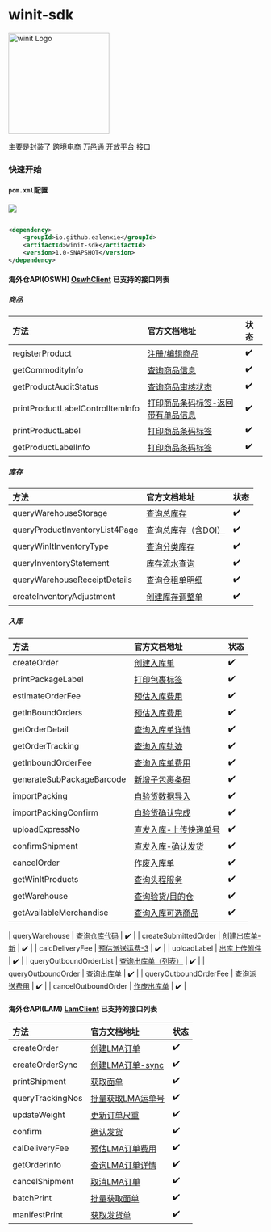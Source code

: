 winit-sdk
======

<img src="https://developer.winit.com.cn/static/images/api_logo.png" alt="winit Logo" width="200">

主要是封装了 跨境电商 [万邑通 开放平台](https://developer.winit.com.cn/document/detail/id/14.html) 接口

### 快速开始

#### `pom.xml`配置

![](https://img.shields.io/maven-central/v/io.github.ealenxie/winit-sdk)

```xml

<dependency>
    <groupId>io.github.ealenxie</groupId>
    <artifactId>winit-sdk</artifactId>
    <version>1.0-SNAPSHOT</version>
</dependency>
```

#### 海外仓API(OSWH) [OswhClient](https://github.com/EalenXie/sdk-all/blob/main/winit-sdk/src/main/java/io/github/ealenxie/winit/oswh/OswhClient.java) 已支持的接口列表

##### 商品

| 方法                               | 官方文档地址                                                                          | 状态  |
|:---------------------------------|:--------------------------------------------------------------------------------|:----|
| registerProduct                  | [注册/编辑商品](https://developer.winit.com.cn/document/detail/id/15.html)            | ✔️  |
| getCommodityInfo                 | [查询商品信息](https://developer.winit.com.cn/document/detail/id/17.html)             | ✔️  |
| getProductAuditStatus            | [查询商品审核状态](https://developer.winit.com.cn/document/detail/id/226.html)          | ✔️  |
| printProductLabelControlItemInfo | [打印商品条码标签-返回带有单品信息](https://developer.winit.com.cn/document/detail/id/135.html) | ✔️  |
| printProductLabel                | [打印商品条码标签](https://developer.winit.com.cn/document/detail/id/19.html)           | ✔️  |
| getProductLabelInfo              | [打印商品条码标签](https://developer.winit.com.cn/document/detail/id/241.html)          | ✔️  |

##### 库存

| 方法                             | 官方文档地址                                                                   | 状态  |
|:-------------------------------|:-------------------------------------------------------------------------|:----|
| queryWarehouseStorage          | [查询总库存](https://developer.winit.com.cn/document/detail/id/44.html)       | ✔️  |
| queryProductInventoryList4Page | [查询总库存（含DOI）](https://developer.winit.com.cn/document/detail/id/58.html) | ✔️  |
| queryWinItInventoryType        | [查询分类库存](https://developer.winit.com.cn/document/detail/id/297.html)     | ✔️  |
| queryInventoryStatement        | [库存流水查询](https://developer.winit.com.cn/document/detail/id/254.html)     | ✔️  |
| queryWarehouseReceiptDetails   | [查询仓租单明细](https://developer.winit.com.cn/document/detail/id/231.html)    | ✔️  |
| createInventoryAdjustment      | [创建库存调整单](https://developer.winit.com.cn/document/detail/id/308.html)    | ✔️  |

##### 入库

| 方法                        | 官方文档地址                                                                    | 状态  |
|:--------------------------|:--------------------------------------------------------------------------|:----|
| createOrder               | [创建入库单](https://developer.winit.com.cn/document/detail/id/141.html)       | ✔️  |
| printPackageLabel         | [打印包裹标签](https://developer.winit.com.cn/document/detail/id/31.html)       | ✔️  |
| estimateOrderFee          | [预估入库费用](https://developer.winit.com.cn/document/detail/id/36.html)       | ✔️  |
| getInBoundOrders          | [预估入库费用](https://developer.winit.com.cn/document/detail/id/38.html)       | ✔️  |
| getOrderDetail            | [查询入库单详情](https://developer.winit.com.cn/document/detail/id/39.html)      | ✔️  |
| getOrderTracking          | [查询入库轨迹](https://developer.winit.com.cn/document/detail/id/94.html)       | ✔️  |
| getInboundOrderFee        | [查询入库单费用](https://developer.winit.com.cn/document/detail/id/138.html)     | ✔️  |
| generateSubPackageBarcode | [新增子包裹条码](https://developer.winit.com.cn/document/detail/id/306.html)     | ✔️  |
| importPacking             | [自验货数据导入](https://developer.winit.com.cn/document/detail/id/304.html)     | ✔️  |
| importPackingConfirm      | [自验货确认完成](https://developer.winit.com.cn/document/detail/id/305.html)     | ✔️  |
| uploadExpressNo           | [直发入库-上传快递单号](https://developer.winit.com.cn/document/detail/id/301.html) | ✔️  |
| confirmShipment           | [直发入库-确认发货](https://developer.winit.com.cn/document/detail/id/300.html)   | ✔️  |
| cancelOrder               | [作废入库单](https://developer.winit.com.cn/document/detail/id/285.html)       | ✔️  |
| getWinItProducts          | [查询头程服务](https://developer.winit.com.cn/document/detail/id/28.html)       | ✔️  |
| getWarehouse              | [查询验货/目的仓](https://developer.winit.com.cn/document/detail/id/29.html)     | ✔️  |
| getAvailableMerchandise   | [查询入库可选商品](https://developer.winit.com.cn/document/detail/id/30.html)     | ✔️  |




| queryWarehouse                 | [查询仓库代码](https://developer.winit.com.cn/document/detail/id/43.html)      | ✔️  |
| createSubmittedOrder           | [创建出库单-新](https://developer.winit.com.cn/document/detail/id/247.html)    | ✔️  |
| calcDeliveryFee                | [预估派送运费-3](https://developer.winit.com.cn/document/detail/id/96.html)    | ✔️  |
| uploadLabel                    | [出库上传附件](https://developer.winit.com.cn/document/detail/id/299.html)     | ✔️  |
| queryOutboundOrderList         | [查询出库单（列表）](https://developer.winit.com.cn/document/detail/id/54.htm)    | ✔️  |
| queryOutboundOrder             | [查询出库单](https://developer.winit.com.cn/document/detail/id/55.html)       | ✔️  |
| queryOutboundOrderFee          | [查询派送费用](https://developer.winit.com.cn/document/detail/id/145.html)     | ✔️  |
| cancelOutboundOrder            | [作废出库单](https://developer.winit.com.cn/document/detail/id/276.html)      | ✔️  |

#### 海外仓API(LAM) [LamClient](https://github.com/EalenXie/sdk-all/blob/main/winit-sdk/src/main/java/io/github/ealenxie/winit/lam/LamClient.java) 已支持的接口列表

| 方法               | 官方文档地址                                                                     | 状态  |
|:-----------------|:---------------------------------------------------------------------------|:----|
| createOrder      | [创建LMA订单](https://developer.winit.com.cn/document/detail/id/201.html)      | ✔️  |
| createOrderSync  | [创建LMA订单-sync](https://developer.winit.com.cn/document/detail/id/309.html) | ✔️  |
| printShipment    | [获取面单](https://developer.winit.com.cn/document/detail/id/202.html)         | ✔️  |
| queryTrackingNos | [批量获取LMA运单号](https://developer.winit.com.cn/document/detail/id/205.html)   | ✔️  |
| updateWeight     | [更新订单尺重](https://developer.winit.com.cn/document/detail/id/303.html)       | ✔️  |
| confirm          | [确认发货](https://developer.winit.com.cn/document/detail/id/169.html)         | ✔️  |
| calDeliveryFee   | [预估LMA订单费用](https://developer.winit.com.cn/document/detail/id/259.html)    | ✔️  |
| getOrderInfo     | [查询LMA订单详情](https://developer.winit.com.cn/document/detail/id/167.html)    | ✔️  |
| cancelShipment   | [取消LMA订单](https://developer.winit.com.cn/document/detail/id/170.html)      | ✔️  |
| batchPrint       | [批量获取面单](https://developer.winit.com.cn/document/detail/id/203.html)       | ✔️  |
| manifestPrint    | [获取发货单](https://developer.winit.com.cn/document/detail/id/173.html)        | ✔️  |
